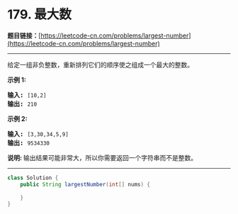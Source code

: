 # 179. 最大数

**题目链接：**[https://leetcode-cn.com/problems/largest-number](https://leetcode-cn.com/problems/largest-number)

---

<div class="content__1Y2H">
 <div class="notranslate">
  <p>给定一组非负整数，重新排列它们的顺序使之组成一个最大的整数。</p> 
  <p><strong>示例 1:</strong></p> 
  <pre class="language-text"><strong>输入:</strong> <code>[10,2]</code>
<strong>输出:</strong> <code>210</code></pre> 
  <p><strong>示例&nbsp;2:</strong></p> 
  <pre class="language-text"><strong>输入:</strong> <code>[3,30,34,5,9]</code>
<strong>输出:</strong> <code>9534330</code></pre> 
  <p><strong>说明: </strong>输出结果可能非常大，所以你需要返回一个字符串而不是整数。</p> 
 </div>
</div>

---

```java
class Solution {
    public String largestNumber(int[] nums) {
        
    }
}
```